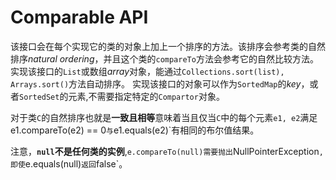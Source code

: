 # Comparable API

该接口会在每个实现它的类的对象上加上一个排序的方法。该排序会参考类的自然排序*natural ordering*，并且这个类的`compareTo`方法会参考它的自然比较方法。
实现该接口的`List`或数组*array*对象，能通过`Collections.sort(list), Arrays.sort()`方法自动排序。
实现该接口的对象可以作为`SortedMap`的*key*，或者`SortedSet`的元素,不需要指定特定的`Compartor`对象。

对于类`C`的自然排序也就是**一致且相等**意味着当且仅当`C`中的每个元素`e1, e2`满足e1.compareTo(e2) == 0`与`e1.equals(e2)`有相同的布尔值结果。

注意，**`null`不是任何类的实例**,`e.compareTo(null)需要抛出`NullPointerException`,即使`e.equals(null)`返回`false`。
